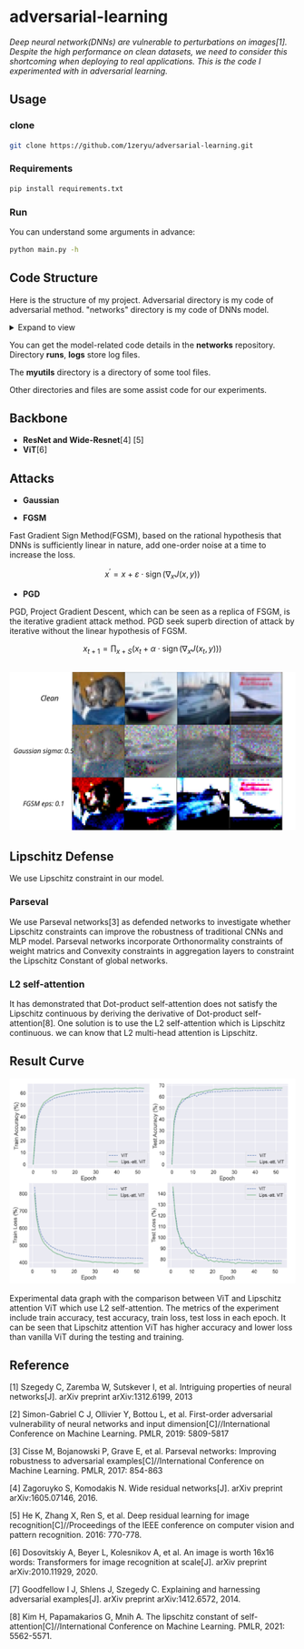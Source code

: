 # adversarial-learning

*Deep neural network(DNNs) are vulnerable to perturbations on images[1]. Despite the high performance on clean datasets, we need to consider this shortcoming when deploying to real applications. This is the code I experimented with in adversarial learning.*

## Usage

### clone

```bash
git clone https://github.com/1zeryu/adversarial-learning.git
```

### Requirements

```bash
pip install requirements.txt
```

### Run

You can understand some arguments in advance:

```bash
python main.py -h
```

## Code Structure

Here is the structure of my project. Adversarial directory is my code of adversarial method. "networks" directory is my code of DNNs model. 
<details>
<summary>Expand to view</summary>
<pre><code>
adversarial-learning
├─adversarial 
├─checkpoints
├─csv
├─Dataset
├─example
├─logs
├─myutils
├─networks
├─runs
│  .gitignore
│  calclate.py
│  demo.ipynb
│  export.py
│  LICENSE
│  main.py
│  main.sh
│  README.md
│  requirements.txt
</code></pre>
</details>

You can get the model-related code details in the **networks** repository. Directory **runs**, **logs** store log files. 

The **myutils** directory is a directory of some tool files.  

Other directories and files are some assist code for our experiments.

## Backbone

* **ResNet and Wide-Resnet**[4] [5]
* **ViT**[6]

## Attacks

* **Gaussian** 

* **FGSM**

Fast Gradient Sign Method(FGSM), based on the rational hypothesis that DNNs is sufficiently linear in nature, add one-order noise at a time to increase the loss. 

$$
x^{\prime}=x+\varepsilon \cdot \operatorname{sign}(\nabla_x J(x, y))
$$


* **PGD**

 PGD, Project Gradient Descent, which can be seen as a replica of FSGM, is the iterative gradient attack method. PGD seek superb direction of attack by iterative without the linear hypothesis of FGSM.
 
$$
x_{t + 1}=\prod_{x + S}\left(x_t+\alpha \cdot \operatorname{sign}(\nabla_x J\left(x_t, y\right)\right))
$$


## ![adversarial example](img/insert.svg)

## Lipschitz Defense

We use Lipschitz constraint in our model. 

### Parseval

We use Parseval networks[3] as defended networks to investigate whether Lipschitz constraints can improve the robustness of traditional CNNs and MLP model. Parseval networks incorporate Orthonormality constraints of weight matrics and Convexity constraints in aggregation layers to constraint the Lipschitz Constant of global networks. 

### L2 self-attention

It has demonstrated that Dot-product self-attention does not satisfy the Lipschitz continuous by deriving the derivative of Dot-product self-attention[8].  One solution is to use the L2 self-attention which is Lipschitz continuous. we can know that L2 multi-head attention is Lipschitz. 

## Result Curve

![1663160660029](img/1663160660029.png)

Experimental data graph with the comparison between ViT and Lipschitz attention ViT which use L2 self-attention. The metrics of the experiment include train accuracy, test accuracy, train loss, test loss in each epoch. It can be seen that Lipschitz attention ViT has higher accuracy and lower loss than vanilla ViT during the testing and training.

## Reference

[1] Szegedy C, Zaremba W, Sutskever I, et al. Intriguing properties of neural networks[J]. arXiv preprint arXiv:1312.6199, 2013

[2] Simon-Gabriel C J, Ollivier Y, Bottou L, et al. First-order adversarial vulnerability of neural networks and input dimension[C]//International Conference on Machine Learning. PMLR, 2019: 5809-5817

[3] Cisse M, Bojanowski P, Grave E, et al. Parseval networks: Improving robustness to adversarial examples[C]//International Conference on Machine Learning. PMLR, 2017: 854-863

[4] Zagoruyko S, Komodakis N. Wide residual networks[J]. arXiv preprint arXiv:1605.07146, 2016. 

[5] He K, Zhang X, Ren S, et al. Deep residual learning for image recognition[C]//Proceedings of the IEEE conference on computer vision and pattern recognition. 2016: 770-778. 

[6] Dosovitskiy A, Beyer L, Kolesnikov A, et al. An image is worth 16x16 words: Transformers for image recognition at scale[J]. arXiv preprint arXiv:2010.11929, 2020. 

[7] Goodfellow I J, Shlens J, Szegedy C. Explaining and harnessing adversarial examples[J]. arXiv preprint arXiv:1412.6572, 2014. 

[8] Kim H, Papamakarios G, Mnih A. The lipschitz constant of self-attention[C]//International Conference on Machine Learning. PMLR, 2021: 5562-5571. 
